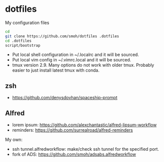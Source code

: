 dotfiles
========

My configuration files

```sh
cd
git clone https://github.com/smoh/dotfiles .dotfiles
cd .dotfiles
script/bootstrap
```

- Put local shell configuration in ~/.localrc and it will be sourced.
- Put local vim config in ~/.vimrc.local and it will be sourced.
- tmux version 2.9. Many options do not work with older tmux. Probably easier to just install latest tmux with conda.

zsh
---
- https://github.com/denysdovhan/spaceship-prompt

Alfred
------

- lorem ipsum: https://github.com/alexchantastic/alfred-lipsum-workflow
- reminders: https://github.com/surrealroad/alfred-reminders

My own:
- ssh tunnel.alfredworkflow: make/check ssh tunnel for the specified port.
- fork of ADS: https://github.com/smoh/adsabs.alfredworkflow

